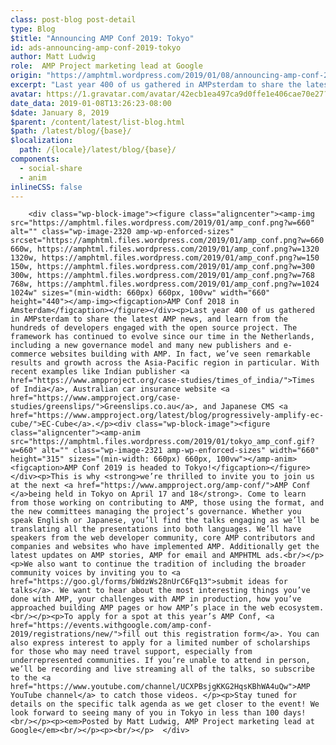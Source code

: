 ```yaml
---
class: post-blog post-detail
type: Blog
$title: "Announcing AMP Conf 2019: Tokyo"
id: ads-announcing-amp-conf-2019-tokyo
author: Matt Ludwig
role:  AMP Project marketing lead at Google
origin: "https://amphtml.wordpress.com/2019/01/08/announcing-amp-conf-2019-tokyo/amp/"
excerpt: "Last year 400 of us gathered in AMPsterdam to share the latest AMP news, and learn from the hundreds of developers engaged with the open source project. The framework has continued to evolve since our time in the Netherlands, including a new governance model and many new publishers and e-commerce websites building with AMP. In [&#8230;]"
avatar: https://1.gravatar.com/avatar/42ecb1ea497ca9d0ffe1e406cae70e27?s=96&d=identicon&r=G
date_data: 2019-01-08T13:26:23-08:00
$date: January 8, 2019
$parent: /content/latest/list-blog.html
$path: /latest/blog/{base}/
$localization:
  path: /{locale}/latest/blog/{base}/
components:
  - social-share
  - anim
inlineCSS: false
---
```


<div class="amp-wp-article-content">

		<div class="wp-block-image"><figure class="aligncenter"><amp-img src="https://amphtml.files.wordpress.com/2019/01/amp_conf.png?w=660" alt="" class="wp-image-2320 amp-wp-enforced-sizes" srcset="https://amphtml.files.wordpress.com/2019/01/amp_conf.png?w=660 660w, https://amphtml.files.wordpress.com/2019/01/amp_conf.png?w=1320 1320w, https://amphtml.files.wordpress.com/2019/01/amp_conf.png?w=150 150w, https://amphtml.files.wordpress.com/2019/01/amp_conf.png?w=300 300w, https://amphtml.files.wordpress.com/2019/01/amp_conf.png?w=768 768w, https://amphtml.files.wordpress.com/2019/01/amp_conf.png?w=1024 1024w" sizes="(min-width: 660px) 660px, 100vw" width="660" height="440"></amp-img><figcaption>AMP Conf 2018 in Amsterdam</figcaption></figure></div><p>Last year 400 of us gathered in AMPsterdam to share the latest AMP news, and learn from the hundreds of developers engaged with the open source project. The framework has continued to evolve since our time in the Netherlands, including a new governance model and many new publishers and e-commerce websites building with AMP. In fact, we’ve seen remarkable results and growth across the Asia-Pacific region in particular. With recent examples like Indian publisher <a href="https://www.ampproject.org/case-studies/times_of_india/">Times of India</a>, Australian car insurance website <a href="https://www.ampproject.org/case-studies/greenslips/">Greenslips.co.au</a>, and Japanese CMS <a href="https://www.ampproject.org/latest/blog/progressively-amplify-ec-cube/">EC-Cube</a>.</p><div class="wp-block-image"><figure class="aligncenter"><amp-anim src="https://amphtml.files.wordpress.com/2019/01/tokyo_amp_conf.gif?w=660" alt="" class="wp-image-2321 amp-wp-enforced-sizes" width="660" height="315" sizes="(min-width: 660px) 660px, 100vw"></amp-anim><figcaption>AMP Conf 2019 is headed to Tokyo!</figcaption></figure></div><p>This is why <strong>we’re thrilled to invite you to join us at the next <a href="https://www.ampproject.org/amp-conf/">AMP Conf </a>being held in Tokyo on April 17 and 18</strong>. Come to learn from those working on contributing to AMP, those using the format, and the new committees managing the project’s governance. Whether you speak English or Japanese, you’ll find the talks engaging as we’ll be translating all the presentations into both languages. We’ll have speakers from the web developer community, core AMP contributors and companies and websites who have implemented AMP. Additionally get the latest updates on AMP stories, AMP for email and AMPHTML ads.<br/></p><p>We also want to continue the tradition of including the broader community voices by inviting you to <a href="https://goo.gl/forms/bWdzWs28nUrC6Fq13">submit ideas for talks</a>. We want to hear about the most interesting things you’ve done with AMP, your challenges with AMP in production, how you’ve approached building AMP pages or how AMP’s place in the web ecosystem. <br/></p><p>To apply for a spot at this year’s AMP Conf, <a href="https://events.withgoogle.com/amp-conf-2019/registrations/new/">fill out this registration form</a>. You can also express interest to apply for a limited number of scholarships for those who may need travel support, especially from underrepresented communities. If you’re unable to attend in person, we’ll be recording and live streaming all of the talks, so subscribe to the <a href="https://www.youtube.com/channel/UCXPBsjgKKG2HqsKBhWA4uQw">AMP YouTube channel</a> to catch those videos. </p><p>Stay tuned for details on the specific talk agenda as we get closer to the event! We look forward to seeing many of you in Tokyo in less than 100 days!<br/></p><p><em>Posted by Matt Ludwig, AMP Project marketing lead at Google</em><br/></p><p><br/></p>	</div>

	

</div>

